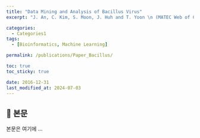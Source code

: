 ```yaml
---
title: "Data Mining and Analysis of Bacillus Virus"
excerpt: "J. An, C. Kim, S. Moon, J. Huh and T. Yoon \n (MATEC Web of Conferences, 69, 01006, 2016)"

categories:
  - Categories1
tags:
  - [Bioinformatics, Machine Learning]

permalink: /publications/Paper_Bacillus/

toc: true
toc_sticky: true

date: 2016-12-31
last_modified_at: 2024-07-03
---
```


## 🦥 본문

본문은 여기에 ...

